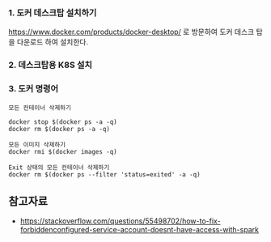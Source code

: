 
### 1. 도커 데스크탑 설치하기 ###

https://www.docker.com/products/docker-desktop/ 로 방문하여 도커 데스크 탑을 다운로드 하여 설치한다.




### 2. 데스크탑용 K8S 설치 ###



### 3. 도커 명령어 ###

```
모든 컨테이너 삭제하기

docker stop $(docker ps -a -q)
docker rm $(docker ps -a -q)

모든 이미지 삭제하기
docker rmi $(docker images -q)

Exit 상태의 모든 컨테이너 삭제하기
docker rm $(docker ps --filter 'status=exited' -a -q)
```




## 참고자료 ##

* https://stackoverflow.com/questions/55498702/how-to-fix-forbiddenconfigured-service-account-doesnt-have-access-with-spark
